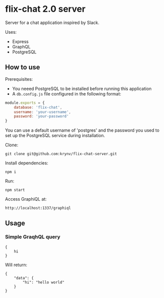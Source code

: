 # flix-chat 2.0 server

Server for a chat application inspired by Slack.

Uses:
- Express
- GraphQL
- PostgreSQL


## How to use

Prerequisites:
- You neeed PostgreSQL to be installed before running this application
- A `db.config.js` file configured in the following format:

```JavaScript
module.exports = {
    database: 'flix-chat',
    username: 'your-username',
    password: 'your-password'
}
```

You can use a default username of 'postgres' and the password you used to set up the PostgreSQL service during installation.

Clone:
    
    git clone git@github.com:krynv/flix-chat-server.git

Install dependencies:

    npm i

Run:

    npm start

Access GraphiQL at:

    http://localhost:1337/graphiql



## Usage

### Simple GraqhQL query

```
{
    hi
}
```

Will return: 
```
{
    "data": {
        "hi": "hello world"
    }
}
```